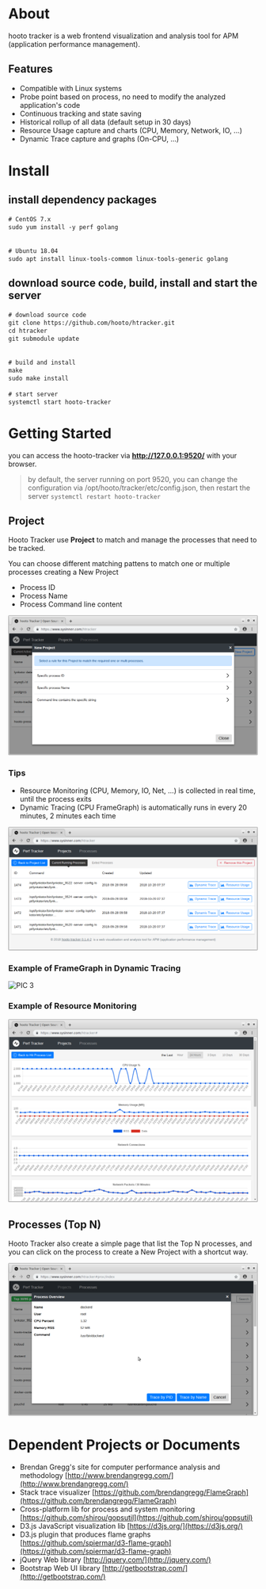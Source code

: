 # About

hooto tracker is a web frontend visualization and analysis tool for APM (application performance management).

## Features

* Compatible with Linux systems
* Probe point based on process, no need to modify the analyzed application's code
* Continuous tracking and state saving
* Historical rollup of all data (default setup in 30 days)
* Resource Usage capture and charts (CPU, Memory, Network, IO, ...)
* Dynamic Trace capture and graphs (On-CPU, ...)

# Install

## install dependency packages

``` shell
# CentOS 7.x
sudo yum install -y perf golang


# Ubuntu 18.04
sudo apt install linux-tools-commom linux-tools-generic golang
```

## download source code, build, install and start the server

``` shell
# download source code
git clone https://github.com/hooto/htracker.git
cd htracker
git submodule update


# build and install
make
sudo make install

# start server
systemctl start hooto-tracker
```

# Getting Started

you can access the hooto-tracker via **http://127.0.0.1:9520/** with your browser.

> by default, the server running on port 9520, you can change the configuration via /opt/hooto/tracker/etc/config.json, then restart the server `systemctl restart hooto-tracker`

## Project

Hooto Tracker use **Project** to match and manage the processes that need to be tracked. 

You can choose different matching pattens to match one or multiple processes creating a New Project

* Process ID
* Process Name
* Process Command line content

![PIC 1](doc/proj-new.png)

### Tips

* Resource Monitoring (CPU, Memory, IO, Net, ...) is collected in real time, until the process exits
* Dynamic Tracing (CPU FrameGraph) is automatically runs in every 20 minutes, 2 minutes each time 

![PIC 2](doc/proj-proc-list.png)

### Example of FrameGraph in Dynamic Tracing
![PIC 3](doc/proj-proc-framegraph.png)

### Example of Resource Monitoring
![PIC 4](doc/proj-proc-stats.png)



## Processes (Top N)

Hooto Tracker also create a simple page that list the Top N processes, and you can click on the process to create a New Project with a shortcut way.


![PIC 5](doc/proc-list.png)


# Dependent Projects or Documents

* Brendan Gregg's site for computer performance analysis and methodology [http://www.brendangregg.com/](http://www.brendangregg.com/)
* Stack trace visualizer [https://github.com/brendangregg/FlameGraph](https://github.com/brendangregg/FlameGraph)
* Cross-platform lib for process and system monitoring [https://github.com/shirou/gopsutil](https://github.com/shirou/gopsutil)
* D3.js JavaScript visualization lib [https://d3js.org/](https://d3js.org/)
* D3.js plugin that produces flame graphs [https://github.com/spiermar/d3-flame-graph](https://github.com/spiermar/d3-flame-graph)
* jQuery Web library [http://jquery.com/](http://jquery.com/)
* Bootstrap Web	UI library [http://getbootstrap.com/](http://getbootstrap.com/)

